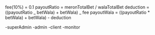 fee(10%) = 0.1
payoutRatio = meronTotalBet / walaTotalBet
deduction = ((payoutRatio _ betWala) + betWala) _ fee
payoutWala = ((payoutRatio \* betWala) + betWala) - deduction

-superAdmin
-admin
-client
-monitor
